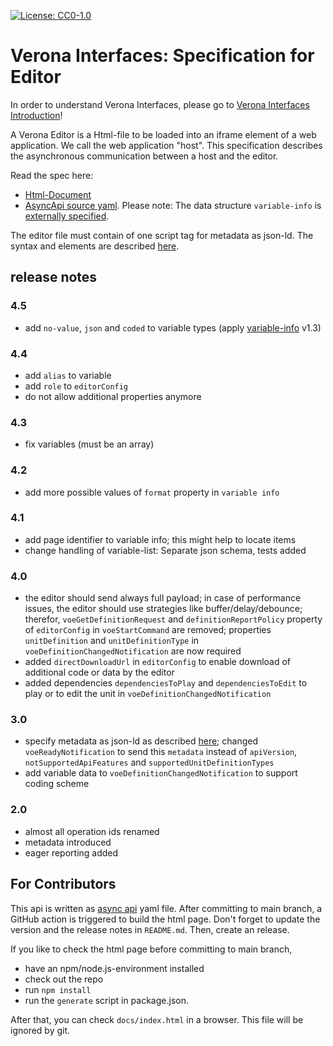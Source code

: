 [![License: CC0-1.0](https://img.shields.io/badge/License-CC0%201.0-lightgrey.svg)](http://creativecommons.org/publicdomain/zero/1.0/)

# Verona Interfaces: Specification for Editor

In order to understand Verona Interfaces, please go
to [Verona Interfaces Introduction](https://verona-interfaces.github.io)!

A Verona Editor is a Html-file to be loaded into an iframe element of a web application. We call the web application "host". This specification describes the asynchronous communication between a host and the editor.

Read the spec here:
* [Html-Document](https://verona-interfaces.github.io/editor)
* [AsyncApi source yaml](editorapi.yaml). Please note: The data structure `variable-info` is [externally specified](https://github.com/verona-interfaces/variable-info).

The editor file must contain of one script tag for metadata as json-ld. The syntax and elements are described [here](https://github.com/verona-interfaces/metadata).

## release notes

### 4.5
* add `no-value`, `json` and `coded` to variable types (apply [variable-info](https://github.com/verona-interfaces/variable-info) v1.3)

### 4.4
* add `alias` to variable
* add `role` to `editorConfig`
* do not allow additional properties anymore

### 4.3
* fix variables (must be an array)

### 4.2
* add more possible values of `format` property in `variable info`

### 4.1
* add page identifier to variable info; this might help to locate items
* change handling of variable-list: Separate json schema, tests added

### 4.0
* the editor should send always full payload; in case of performance issues, the editor should use strategies like buffer/delay/debounce; therefor, `voeGetDefinitionRequest` and `definitionReportPolicy` property of `editorConfig` in `voeStartCommand` are removed; properties `unitDefinition` and `unitDefinitionType` in `voeDefinitionChangedNotification` are now required
* added `directDownloadUrl` in `editorConfig` to enable download of additional code or data by the editor
* added dependencies `dependenciesToPlay` and `dependenciesToEdit` to play or to edit the unit in `voeDefinitionChangedNotification`

### 3.0
* specify metadata as json-ld as described [here](https://github.com/verona-interfaces/metadata/#readme); changed `voeReadyNotification` to send this `metadata` instead of `apiVersion`, `notSupportedApiFeatures` and `supportedUnitDefinitionTypes`
* add variable data to `voeDefinitionChangedNotification` to support coding scheme

### 2.0
* almost all operation ids renamed
* metadata introduced
* eager reporting added

## For Contributors
This api is written as [async api](https://www.asyncapi.com/de) yaml file. After committing to main branch, a GitHub action is triggered to build the html page. Don't forget to update the version and the release notes in `README.md`. Then, create an release.

If you like to check the html page before committing to main branch, 

* have an npm/node.js-environment installed
* check out the repo
* run `npm install`
* run the `generate` script in package.json.

After that, you can check `docs/index.html` in a browser. This file will be ignored by git.
